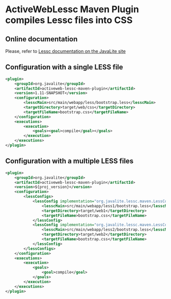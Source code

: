 # ActiveWebLessc Maven Plugin compiles Lessc files into CSS

## Online documentation

Please, refer to [Lessc documentation on the JavaLite site](http://javalite.io/lessc)

## Configuration with a single LESS file

```xml
<plugin>
    <groupId>org.javalite</groupId>
    <artifactId>activeweb-lessc-maven-plugin</artifactId>
    <version>1.11-SNAPSHOT</version>
    <configuration>
        <lesscMain>src/main/webapp/less/bootstrap.less</lesscMain>
        <targetDirectory>target/web/css</targetDirectory>
        <targetFileName>bootstrap.css</targetFileName>
    </configuration>
    <executions>
        <execution>
            <goals><goal>compile</goal></goals>
        </execution>
    </executions>
</plugin>

```

## Configuration with a multiple LESS files


```xml
<plugin>
    <groupId>org.javalite</groupId>
    <artifactId>activeweb-lessc-maven-plugin</artifactId>
    <version>${proj_version}</version>
    <configuration>
        <lessConfigs>
            <lessConfig implementation="org.javalite.lessc.maven.LessConfig">
                <lesscMain>src/main/webapp/less1/bootstrap.less</lesscMain>
                <targetDirectory>target/web1</targetDirectory>
                <targetFileName>bootstrap.css</targetFileName>
            </lessConfig>
            <lessConfig implementation="org.javalite.lessc.maven.LessConfig">
                <lesscMain>src/main/webapp/less2/bootstrap.less</lesscMain>
                <targetDirectory>target/web2</targetDirectory>
                <targetFileName>bootstrap.css</targetFileName>
            </lessConfig>
        </lessConfigs>
    </configuration>
    <executions>
        <execution>
            <goals>
                <goal>compile</goal>
            </goals>
        </execution>
    </executions>
</plugin>
```